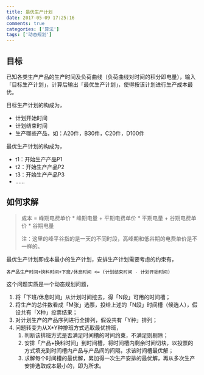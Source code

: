 ```yaml
---
title: 最优生产计划
date: 2017-05-09 17:25:16
comments: true
categories: ['算法'] 
tags: ['动态规划']
---
```


## 目标

已知各类生产产品的生产时间及负荷曲线（负荷曲线对时间的积分即电量），输入「目标生产计划」，计算后输出「最优生产计划」，使得按该计划进行生产成本最优。

<!--more-->

目标生产计划的构成为，

- 计划开始时间
- 计划结束时间
- 生产哪些产品，如：A20件，B30件，C20件，D100件

最优生产计划的构成为，

- t1：开始生产产品P1
- t2：开始生产产品P2
- t3：开始生产产品P3
- ……

## 如何求解

> 成本 = 峰期电费单价 * 峰期电量 + 平期电费单价 * 平期电量 + 谷期电费单价 * 谷期电量
> 
> 注：这里的峰平谷指的是一天的不同时段，高峰期和低谷期的电费单价是不一样的。

最优生产计划即成本最小的生产计划，安排生产计划需要考虑的约束有，

`各产品生产时间+换料时间+下班/休息时间 <= (计划结束时间 - 计划开始时间)` 

这个问题实质是一个动态规划问题，

1. 将「下班/休息时间」从计划时间挖去，得「N段」可用的时间槽；
2. 将生产的总件数看成「M张」选票，投给上述的「N段」时间槽（候选人），假设共有「X种」投票结果；
3. 对计划生产的产品序列进行全排列，假设共有「Y种」排列；
4. 问题转变为从X*Y种排班方式选取最优排班，
	1. 判断该排班方式是否满足时间槽的时间约束，不满足则剔除；
	2. 安排「产品+换料时间」到时间槽，将时间槽内剩余时间切块，以投票的方式填充到时间槽内产品与产品间的间隔，求该时间槽最优解；
	3. 求解每个时间槽的最优解，累加得一次生产安排的最优解，再从多次生产安排选取成本最小的，即为所求。